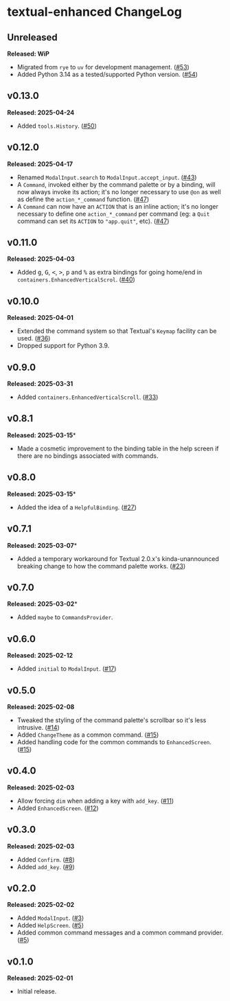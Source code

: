 # textual-enhanced ChangeLog

## Unreleased

**Released: WiP**

- Migrated from `rye` to `uv` for development management.
  ([#53](https://github.com/davep/textual-enhanced/pull/53))
- Added Python 3.14 as a tested/supported Python version.
  ([#54](https://github.com/davep/textual-enhanced/pull/54))

## v0.13.0

**Released: 2025-04-24**

- Added `tools.History`.
  ([#50](https://github.com/davep/textual-enhanced/pull/50))

## v0.12.0

**Released: 2025-04-17**

- Renamed `ModalInput.search` to `ModalInput.accept_input`.
  ([#43](https://github.com/davep/textual-enhanced/issues/43))
- A `Command`, invoked either by the command palette or by a binding, will
  now always invoke its action; it's no longer necessary to use `@on` as
  well as define the `action_*_command` function.
  ([#47](https://github.com/davep/textual-enhanced/pull/47))
- A `Command` can now have an `ACTION` that is an inline action; it's no
  longer necessary to define one `action_*_command` per command (eg: a
  `Quit` command can set its `ACTION` to `"app.quit"`, etc).
  ([#47](https://github.com/davep/textual-enhanced/pull/47))

## v0.11.0

**Released: 2025-04-03**

- Added <kbd>g</kbd>, <kbd>G</kbd>, <kbd>\<</kbd>, <kbd>></kbd>,
  <kbd>p</kbd> and <kbd>%</kbd> as extra bindings for going home/end in
  `containers.EnhancedVerticalScrol`.
  ([#40](https://github.com/davep/textual-enhanced/pull/40))

## v0.10.0

**Released: 2025-04-01**

- Extended the command system so that Textual's `Keymap` facility can be
  used. ([#36](https://github.com/davep/textual-enhanced/pull/36))
- Dropped support for Python 3.9.

## v0.9.0

**Released: 2025-03-31**

- Added `containers.EnhancedVerticalScroll`.
  ([#33](https://github.com/davep/textual-enhanced/pull/33))

## v0.8.1

**Released: 2025-03-15***

- Made a cosmetic improvement to the binding table in the help screen if
  there are no bindings associated with commands.

## v0.8.0

**Released: 2025-03-15***

- Added the idea of a `HelpfulBinding`.
  ([#27](https://github.com/davep/textual-enhanced/pull/27))

## v0.7.1

**Released: 2025-03-07***

- Added a temporary workaround for Textual 2.0.x's kinda-unannounced
  breaking change to how the command palette works.
  ([#23](https://github.com/davep/textual-enhanced/pull/23))

## v0.7.0

**Released: 2025-03-02***

- Added `maybe` to `CommandsProvider`.

## v0.6.0

**Released: 2025-02-12**

- Added `initial` to `ModalInput`.
  ([#17](https://github.com/davep/textual-enhanced/pull/17))

## v0.5.0

**Released: 2025-02-08**

- Tweaked the styling of the command palette's scrollbar so it's less
  intrusive. ([#14](https://github.com/davep/textual-enhanced/pull/14))
- Added `ChangeTheme` as a common command.
  ([#15](https://github.com/davep/textual-enhanced/pull/15))
- Added handling code for the common commands to `EnhancedScreen`.
  ([#15](https://github.com/davep/textual-enhanced/pull/15))

## v0.4.0

**Released: 2025-02-03**

- Allow forcing `dim` when adding a key with `add_key`.
  ([#11](https://github.com/davep/textual-enhanced/pull/11))
- Added `EnhancedScreen`.
  ([#12](https://github.com/davep/textual-enhanced/pull/12))

## v0.3.0

**Released: 2025-02-03**

- Added `Confirm`. ([#8](https://github.com/davep/textual-enhanced/pull/8))
- Added `add_key`. ([#9](https://github.com/davep/textual-enhanced/pull/9))

## v0.2.0

**Released: 2025-02-02**

- Added `ModalInput`.
  ([#3](https://github.com/davep/textual-enhanced/pull/3))
- Added `HelpScreen`.
  ([#5](https://github.com/davep/textual-enhanced/pull/5))
- Added common command messages and a common command provider.
  ([#5](https://github.com/davep/textual-enhanced/pull/5))

## v0.1.0

**Released: 2025-02-01**

- Initial release.

[//]: # (ChangeLog.md ends here)
